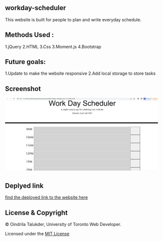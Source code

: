 ## workday-scheduler

This website is built for people to plan and write everyday schedule.

## Methods Used :
1.jQuery
2.HTML
3.Css
3.Moment.js
4.Bootstrap

## Future goals:
1.Update to make the website responsive
2.Add local storage to store tasks

## Screenshot
![](assets/images/screenshot.png)

## Deplyed link
[find the deployed link to the website here](https://oindrila11.github.io/workday-schedule-octo-12/)


## License & Copyright

© Oindrila Talukder, University of Toronto Web Developer.

Licensed under the [MIT License](LICENSE.md)